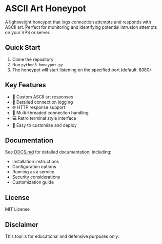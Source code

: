 # ASCII Art Honeypot

A lightweight honeypot that logs connection attempts and responds with ASCII art. Perfect for monitoring and identifying potential intrusion attempts on your VPS or server.

## Quick Start

1. Clone the repository
2. Run `python3 honeypot.py`
3. The honeypot will start listening on the specified port (default: 8080)

## Key Features

- 🎨 Custom ASCII art responses
- 📝 Detailed connection logging
- 🌐 HTTP response support
- 🎯 Multi-threaded connection handling
- 💻 Retro terminal style interface
- 🔧 Easy to customize and deploy

## Documentation

See [DOCS.md](DOCS.md) for detailed documentation, including:
- Installation instructions
- Configuration options
- Running as a service
- Security considerations
- Customization guide

## License

MIT License

## Disclaimer

This tool is for educational and defensive purposes only.